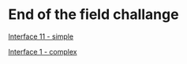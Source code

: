 # End of the field challange

[Interface 11 - simple](https://willemdt369.github.io/end-of-field-challenge/index)

[Interface 1 - complex](https://willemdt369.github.io/end-of-field-challenge/index2)